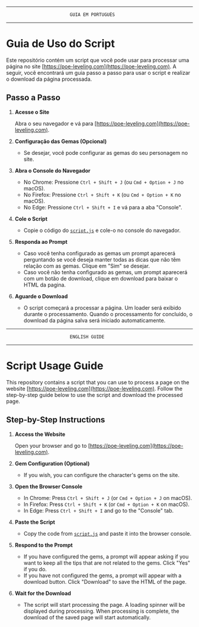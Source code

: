 ___________________________________________________________
                            GUIA EM PORTUGUÊS
___________________________________________________________

# Guia de Uso do Script

Este repositório contém um script que você pode usar para processar uma página no site [https://poe-leveling.com](https://poe-leveling.com). A seguir, você encontrará um guia passo a passo para usar o script e realizar o download da página processada.

## Passo a Passo

1. **Acesse o Site**

   Abra o seu navegador e vá para [https://poe-leveling.com](https://poe-leveling.com).

2. **Configuração das Gemas (Opcional)**

   - Se desejar, você pode configurar as gemas do seu personagem no site.

3. **Abra o Console do Navegador**

   - No Chrome: Pressione `Ctrl + Shift + J` (ou `Cmd + Option + J` no macOS).
   - No Firefox: Pressione `Ctrl + Shift + K` (ou `Cmd + Option + K` no macOS).
   - No Edge: Pressione `Ctrl + Shift + I` e vá para a aba "Console".

4. **Cole o Script**

   - Copie o código do [`script.js`](src/script.js) e cole-o no console do navegador.

5. **Responda ao Prompt**
   - Caso você tenha configurado as gemas um prompt aparecerá perguntando se você deseja manter todas as dicas que não têm relação com as gemas. Clique em "Sim" se desejar.
   - Caso você não tenha configurado as gemas, um prompt aparecerá com um botão de download, clique em download para baixar o HTML da pagina.

6. **Aguarde o Download**

   - O script começará a processar a página. Um loader será exibido durante o processamento. Quando o processamento for concluído, o download da página salva será iniciado automaticamente.


___________________________________________________________
                            ENGLISH GUIDE
___________________________________________________________




# Script Usage Guide

This repository contains a script that you can use to process a page on the website [https://poe-leveling.com](https://poe-leveling.com). Follow the step-by-step guide below to use the script and download the processed page.

## Step-by-Step Instructions

1. **Access the Website**

   Open your browser and go to [https://poe-leveling.com](https://poe-leveling.com).

2. **Gem Configuration (Optional)**

   - If you wish, you can configure the character's gems on the site.

3. **Open the Browser Console**

   - In Chrome: Press `Ctrl + Shift + J` (or `Cmd + Option + J` on macOS).
   - In Firefox: Press `Ctrl + Shift + K` (or `Cmd + Option + K` on macOS).
   - In Edge: Press `Ctrl + Shift + I` and go to the "Console" tab.

4. **Paste the Script**

   - Copy the code from [`script.js`](src/script.js) and paste it into the browser console.

5. **Respond to the Prompt**

   - If you have configured the gems, a prompt will appear asking if you want to keep all the tips that are not related to the gems. Click "Yes" if you do.
   - If you have not configured the gems, a prompt will appear with a download button. Click "Download" to save the HTML of the page.

6. **Wait for the Download**

   - The script will start processing the page. A loading spinner will be displayed during processing. When processing is complete, the download of the saved page will start automatically.


